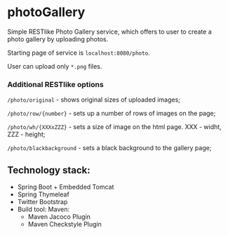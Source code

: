 # photoGallery
Simple RESTlike Photo Gallery service, which offers to user to create a photo gallery by uploading photos.

Starting page of service is <code>localhost:8080/photo</code>.

User can upload only <code>*.png</code> files.

<h3>Additional RESTlike options</h3>

<code>/photo/original</code> - shows original sizes of uploaded images;

<code>/photo/row/{number}</code> - sets up a number of rows of images on the page;

<code>/photo/wh/{XXXxZZZ}</code> - sets a size of image on the html page. XXX - widht, ZZZ - height;

<code>/photo/blackbackground</code> - sets a black background to the gallery page;

<h2>Technology stack:</h2>

<ul>
<li> Spring Boot + Embedded Tomcat</li>
<li> Spring Thymeleaf</li>
<li> Twitter Bootstrap</li>
<li>Build tool: Maven:
  <ul>
    <li>Maven Jacoco Plugin
    <li>Maven Checkstyle Plugin
</li>
    
</ul>

